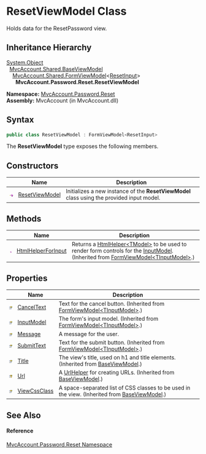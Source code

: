 ResetViewModel Class
====================
Holds data for the ResetPassword view.


Inheritance Hierarchy
---------------------
[System.Object][1]  
  [MvcAccount.Shared.BaseViewModel][2]  
    [MvcAccount.Shared.FormViewModel][3]&lt;[ResetInput][4]>  
      **MvcAccount.Password.Reset.ResetViewModel**  

**Namespace:** [MvcAccount.Password.Reset][5]  
**Assembly:** MvcAccount (in MvcAccount.dll)

Syntax
------

```csharp
public class ResetViewModel : FormViewModel<ResetInput>
```

The **ResetViewModel** type exposes the following members.


Constructors
------------

                 | Name                | Description                                                                                
---------------- | ------------------- | ------------------------------------------------------------------------------------------ 
![Public method] | [ResetViewModel][6] | Initializes a new instance of the **ResetViewModel** class using the provided input model. 


Methods
-------

                 | Name                    | Description                                                                                                                                           
---------------- | ----------------------- | ----------------------------------------------------------------------------------------------------------------------------------------------------- 
![Public method] | [HtmlHelperForInput][7] | Returns a [HtmlHelper&lt;TModel>][8] to be used to render form controls for the [InputModel][9]. (Inherited from [FormViewModel&lt;TInputModel>][3].) 


Properties
----------

                      | Name               | Description                                                                                        
--------------------- | ------------------ | -------------------------------------------------------------------------------------------------- 
![Public property]    | [CancelText][10]   | Text for the cancel button. (Inherited from [FormViewModel&lt;TInputModel>][3].)                   
![Public property]    | [InputModel][9]    | The form's input model. (Inherited from [FormViewModel&lt;TInputModel>][3].)                       
![Public property]    | [Message][11]      | A message for the user.                                                                            
![Public property]    | [SubmitText][12]   | Text for the submit button. (Inherited from [FormViewModel&lt;TInputModel>][3].)                   
![Public property]    | [Title][13]        | The view's title, used on h1 and title elements. (Inherited from [BaseViewModel][2].)              
![Protected property] | [Url][14]          | A [UrlHelper][15] for creating URLs. (Inherited from [BaseViewModel][2].)                          
![Public property]    | [ViewCssClass][16] | A space-separated list of CSS classes to be used in the view. (Inherited from [BaseViewModel][2].) 


See Also
--------

#### Reference
[MvcAccount.Password.Reset Namespace][5]  

[1]: http://msdn.microsoft.com/en-us/library/e5kfa45b
[2]: ../../MvcAccount.Shared/BaseViewModel/README.md
[3]: ../../MvcAccount.Shared/FormViewModel_1/README.md
[4]: ../ResetInput/README.md
[5]: ../README.md
[6]: _ctor.md
[7]: ../../MvcAccount.Shared/FormViewModel_1/HtmlHelperForInput.md
[8]: http://msdn.microsoft.com/en-us/library/dd492619
[9]: ../../MvcAccount.Shared/FormViewModel_1/InputModel.md
[10]: ../../MvcAccount.Shared/FormViewModel_1/CancelText.md
[11]: Message.md
[12]: ../../MvcAccount.Shared/FormViewModel_1/SubmitText.md
[13]: ../../MvcAccount.Shared/BaseViewModel/Title.md
[14]: ../../MvcAccount.Shared/BaseViewModel/Url.md
[15]: http://msdn.microsoft.com/en-us/library/dd492578
[16]: ../../MvcAccount.Shared/BaseViewModel/ViewCssClass.md
[Public method]: ../../_icons/pubmethod.gif "Public method"
[Public property]: ../../_icons/pubproperty.gif "Public property"
[Protected property]: ../../_icons/protproperty.gif "Protected property"